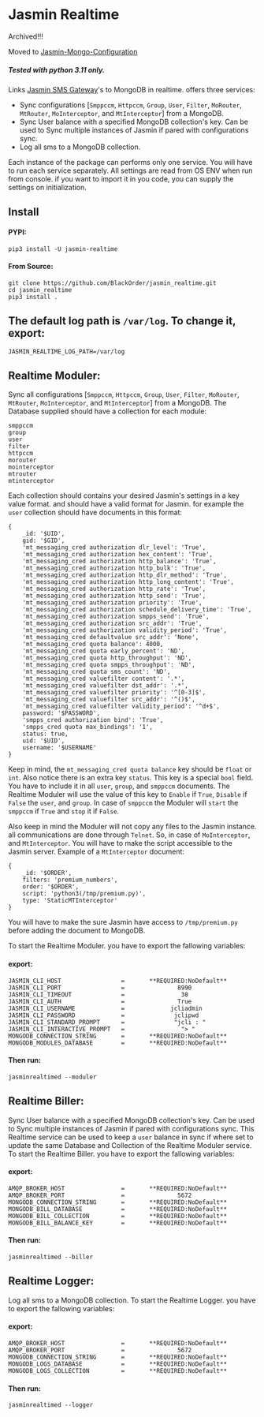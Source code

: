 # Jasmin Realtime

Archived!!! 

Moved to 
[Jasmin-Mongo-Configuration](https://github.com/BlackOrder/jasmin_mongo_configuration)

##### Tested with python 3.11 only.

Links [Jasmin SMS Gateway](https://github.com/jookies/jasmin)'s to MongoDB in realtime.
offers three services:
- Sync configurations [`Smppccm`, `Httpccm`, `Group`, `User`, `Filter`, `MoRouter`, `MtRouter`, `MoInterceptor`, and `MtInterceptor`] from a MongoDB.
- Sync User balance with a specified MongoDB collection's key. Can be used to Sync multiple instances of Jasmin if pared with configurations sync.
- Log all sms to a MongoDB collection.

Each instance of the package can performs only one service. You will have to run each service separately. All settings are read from OS ENV when run from console. if you want to import it in you code, you can supply the settings on initialization.

## Install
#### PYPI:
```
pip3 install -U jasmin-realtime
```
#### From Source:
```
git clone https://github.com/BlackOrder/jasmin_realtime.git
cd jasmin_realtime
pip3 install .
```


## The default log path is `/var/log`. To change it, export:
```
JASMIN_REALTIME_LOG_PATH=/var/log
```

## Realtime Moduler:
Sync all configurations [`Smppccm`, `Httpccm`, `Group`, `User`, `Filter`, `MoRouter`, `MtRouter`, `MoInterceptor`, and `MtInterceptor`] from a MongoDB.
The Database supplied should have a collection for each module:
```
smppccm
group
user
filter
httpccm
morouter
mointerceptor
mtrouter
mtinterceptor
```
Each collection should contains your desired Jasmin's settings in a key value format. and should have a valid format for Jasmin. for example the `user` collection should have documents in this format:
```
{
    _id: '$UID',
    gid: '$GID',
    'mt_messaging_cred authorization dlr_level': 'True',
    'mt_messaging_cred authorization hex_content': 'True',
    'mt_messaging_cred authorization http_balance': 'True',
    'mt_messaging_cred authorization http_bulk': 'True',
    'mt_messaging_cred authorization http_dlr_method': 'True',
    'mt_messaging_cred authorization http_long_content': 'True',
    'mt_messaging_cred authorization http_rate': 'True',
    'mt_messaging_cred authorization http_send': 'True',
    'mt_messaging_cred authorization priority': 'True',
    'mt_messaging_cred authorization schedule_delivery_time': 'True',
    'mt_messaging_cred authorization smpps_send': 'True',
    'mt_messaging_cred authorization src_addr': 'True',
    'mt_messaging_cred authorization validity_period': 'True',
    'mt_messaging_cred defaultvalue src_addr': 'None',
    'mt_messaging_cred quota balance': 4000,
    'mt_messaging_cred quota early_percent': 'ND',
    'mt_messaging_cred quota http_throughput': 'ND',
    'mt_messaging_cred quota smpps_throughput': 'ND',
    'mt_messaging_cred quota sms_count': 'ND',
    'mt_messaging_cred valuefilter content': '.*',
    'mt_messaging_cred valuefilter dst_addr': '.*',
    'mt_messaging_cred valuefilter priority': '^[0-3]$',
    'mt_messaging_cred valuefilter src_addr': '^()$',
    'mt_messaging_cred valuefilter validity_period': '^d+$',
    password: '$PASSWORD',
    'smpps_cred authorization bind': 'True',
    'smpps_cred quota max_bindings': '1',
    status: true,
    uid: '$UID',
    username: '$USERNAME'
}
```
Keep in mind, the `mt_messaging_cred quota balance` key should be `float` or `int`.
Also notice there is an extra key `status`. This key is a special `bool` field. You have to include it in all `user`, `group`, and `smppccm` documents. The Realtime Moduler will use the value of this key to `Enable` if `True`, `Disable` if `False` the `user`, and `group`. In case of `smppccm` the Moduler will `start` the `smppccm` if `True` and `stop` it if `False`.

Also keep in mind the Moduler will not copy any files to the Jasmin instance. all communications are done through `Telnet`. So, in case of `MoInterceptor`, and `MtInterceptor`. You will have to make the script accessible to the Jasmin server. Example of a `MtInterceptor` document:
```
{
    _id: '$ORDER',
    filters: 'premium_numbers',
    order: '$ORDER',
    script: 'python3(/tmp/premium.py)',
    type: 'StaticMTInterceptor'
}
```
You will have to make the sure Jasmin have access to `/tmp/premium.py` before adding the document to MongoDB.


To start the Realtime Moduler. you have to export the fallowing variables:

#### export:
```
JASMIN_CLI_HOST                 =       **REQUIRED:NoDefault**
JASMIN_CLI_PORT                 =               8990
JASMIN_CLI_TIMEOUT              =                30
JASMIN_CLI_AUTH                 =               True
JASMIN_CLI_USERNAME             =             jcliadmin
JASMIN_CLI_PASSWORD             =              jclipwd
JASMIN_CLI_STANDARD_PROMPT      =              "jcli : "
JASMIN_CLI_INTERACTIVE_PROMPT   =                "> "
MONGODB_CONNECTION_STRING       =       **REQUIRED:NoDefault**
MONGODB_MODULES_DATABASE        =       **REQUIRED:NoDefault**
```
#### Then run:
```
jasminrealtimed --moduler
```


## Realtime Biller:
Sync User balance with a specified MongoDB collection's key. Can be used to Sync multiple instances of Jasmin if pared with configurations sync. This Realtime service can be used to keep a `user` balance in sync if where set to update the same Database and Collection of the Realtime Moduler service.
To start the Realtime Biller. you have to export the fallowing variables:

#### export:
```
AMQP_BROKER_HOST                =       **REQUIRED:NoDefault**
AMQP_BROKER_PORT                =               5672
MONGODB_CONNECTION_STRING       =       **REQUIRED:NoDefault**
MONGODB_BILL_DATABASE           =       **REQUIRED:NoDefault**
MONGODB_BILL_COLLECTION         =       **REQUIRED:NoDefault**
MONGODB_BILL_BALANCE_KEY        =       **REQUIRED:NoDefault**
```
#### Then run:
```
jasminrealtimed --biller
```


## Realtime Logger:
Log all sms to a MongoDB collection.
To start the Realtime Logger. you have to export the fallowing variables:

#### export:
```
AMQP_BROKER_HOST                =       **REQUIRED:NoDefault**
AMQP_BROKER_PORT                =               5672
MONGODB_CONNECTION_STRING       =       **REQUIRED:NoDefault**
MONGODB_LOGS_DATABASE           =       **REQUIRED:NoDefault**
MONGODB_LOGS_COLLECTION         =       **REQUIRED:NoDefault**
```
#### Then run:
```
jasminrealtimed --logger
```
